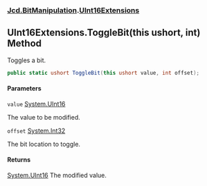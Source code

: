 ### [Jcd.BitManipulation](Jcd.BitManipulation.md 'Jcd.BitManipulation').[UInt16Extensions](Jcd.BitManipulation.UInt16Extensions.md 'Jcd.BitManipulation.UInt16Extensions')

## UInt16Extensions.ToggleBit(this ushort, int) Method

Toggles a bit.

```csharp
public static ushort ToggleBit(this ushort value, int offset);
```

#### Parameters

<a name='Jcd.BitManipulation.UInt16Extensions.ToggleBit(thisushort,int).value'></a>

`value` [System.UInt16](https://docs.microsoft.com/en-us/dotnet/api/System.UInt16 'System.UInt16')

The value to be modified.

<a name='Jcd.BitManipulation.UInt16Extensions.ToggleBit(thisushort,int).offset'></a>

`offset` [System.Int32](https://docs.microsoft.com/en-us/dotnet/api/System.Int32 'System.Int32')

The bit location to toggle.

#### Returns

[System.UInt16](https://docs.microsoft.com/en-us/dotnet/api/System.UInt16 'System.UInt16')
The modified value.